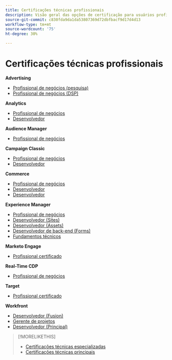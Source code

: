 ```yaml
---
title: Certificações técnicas profissionais
description: Visão geral das opções de certificação para usuários profissionais
source-git-commit: c830fda9da1da53807369d72dbfbacf9d17d4d13
workflow-type: tm+mt
source-wordcount: '75'
ht-degree: 30%

---
```


# Certificações técnicas profissionais

**Advertising**

* [Profissional de negócios (pesquisa)](/help/certifications/aac/aac-search-p-business.md) <!--AD0-E501-->
* [Profissional de negócios (DSP)](/help/certifications/aac/aac-dsp-p-business.md) <!--AD0-E502-->

**Analytics**

* [Profissional de negócios](/help/certifications/aa/aa-p-business.md) <!--AD0-E212-->
* [Desenvolvedor](/help/certifications/aa/aa-p-developer.md) <!--AD0-E213-->


**Audience Manager**

* [Profissional de negócios](/help/certifications/aam/aam-p-business.md) <!--AD0-E458-->

**Campaign Classic**

* [Profissional de negócios](/help/certifications/acc/acc-p-business.md) <!--AD0-E329-->
* [Desenvolvedor](/help/certifications/acc/acc-p-developer.md) <!--AD0-E331-->

**Commerce**

* [Profissional de negócios](/help/certifications/ac/ac-p-business.md) <!--AD0-E712-->
* [Desenvolvedor](/help/certifications/ac/ac-p-developer.md) <!--AD0-E717-->
* [Desenvolvedor](/help/certifications/ac/ac-p-fedeveloper.md) <!--AD0-E719-->

**Experience Manager**

* [Profissional de negócios](/help/certifications/aem/aem-p-business.md) <!--AD0-E126-->
* [Desenvolvedor (Sites)](/help/certifications/aem/aem-sites-p-developer.md) <!--AD0-E123-->
* [Desenvolvedor (Assets)](/help/certifications/aem/aem-assets-p-developer.md) <!--AD0-E129-->
* [Desenvolvedor de back-end (Forms)](/help/certifications/aem/aem-forms-p-bedeveloper.md) <!--AD0-E127-->
* [Fundamentos técnicos](/help/certifications/aem/aem-p-foundations.md) <!--AD0-E132-->

**Marketo Engage**

* [Profissional certificado](/help/certifications/ame/ame-p.md) <!--AD0-E555-->

**Real-Time CDP**

* [Profissional de negócios](/help/certifications/rtcdp/rtcdp-p-business.md) <!--AD0-E602-->

**Target**

* [Profissional certificado](/help/certifications/at/at-p-business.md) <!--AD0-E408-->

**Workfront**

* [Desenvolvedor (Fusion)](/help/certifications/aw/aw-fusion-p-developer.md) <!--AD0-E902-->
* [Gerente de projetos](/help/certifications/aw/aw-p-project-manager.md) <!--AD0-E903-->
* [Desenvolvedor (Principal)](/help/certifications/aw/aw-core-p-developer.md) <!--AD0-E905-->

>[!MORELIKETHIS]
>
>* [Certificações técnicas especializadas](expert.md)
>* [Certificações técnicas principais](master.md)

